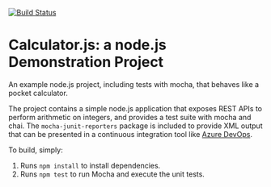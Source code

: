 [![Build Status](https://dev.azure.com/Lab01Az400/Integracao%20Com%20GitHub/_apis/build/status%2Fodeciop-out.calculator?branchName=master)](https://dev.azure.com/Lab01Az400/Integracao%20Com%20GitHub/_build/latest?definitionId=3&branchName=master)

Calculator.js: a node.js Demonstration Project
==============================================
An example node.js project, including tests with mocha, that behaves like
a pocket calculator.

The project contains a simple node.js application that exposes REST APIs
to perform arithmetic on integers, and provides a test suite with mocha
and chai.  The `mocha-junit-reporters` package is included to provide XML
output that can be presented in a continuous integration tool like
[Azure DevOps](https://azure.com/devops).

To build, simply:

1. Runs `npm install` to install dependencies.
2. Runs `npm test` to run Mocha and execute the unit tests.

